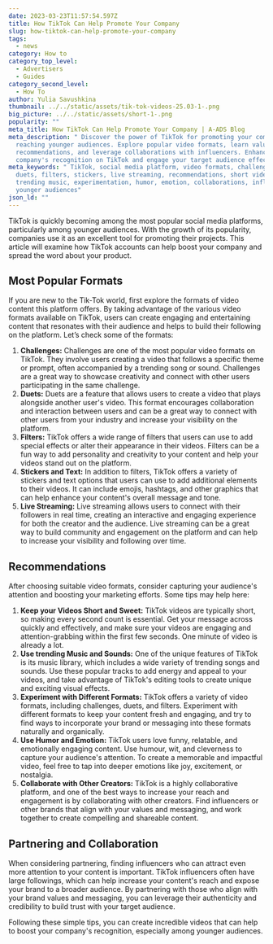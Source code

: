 ```yaml
---
date: 2023-03-23T11:57:54.597Z
title: How TikTok Can Help Promote Your Company
slug: how-tiktok-can-help-promote-your-company
tags:
  - news
category: How to
category_top_level:
  - Advertisers
  - Guides
category_second_level:
  - How To
author: Yulia Savushkina
thumbnail: ../../static/assets/tik-tok-videos-25.03-1-.png
big_picture: ../../static/assets/short-1-.png
popularity: ""
meta_title: How TikTok Can Help Promote Your Company | A-ADS Blog
meta_description: " Discover the power of TikTok for promoting your company and
  reaching younger audiences. Explore popular video formats, learn valuable
  recommendations, and leverage collaborations with influencers. Enhance your
  company's recognition on TikTok and engage your target audience effectively."
meta_keywords: " TikTok, social media platform, video formats, challenges,
  duets, filters, stickers, live streaming, recommendations, short videos,
  trending music, experimentation, humor, emotion, collaborations, influencers,
  younger audiences"
json_ld: ""
---
```

TikTok is quickly becoming among the most popular social media platforms, particularly among younger audiences. With the growth of its popularity, companies use it as an excellent tool for promoting their projects. This article will examine how TikTok accounts can help boost your company and spread the word about your product.

## Most Popular Formats

If you are new to the Tik-Tok world, first explore the formats of video content this platform offers. By taking advantage of the various video formats available on TikTok, users can create engaging and entertaining content that resonates with their audience and helps to build their following on the platform. Let’s check some of the formats: 

1. **Challenges:** Challenges are one of the most popular video formats on TikTok. They involve users creating a video that follows a specific theme or prompt, often accompanied by a trending song or sound. Challenges are a great way to showcase creativity and connect with other users participating in the same challenge.
2. **Duets:** Duets are a feature that allows users to create a video that plays alongside another user's video. This format encourages collaboration and interaction between users and can be a great way to connect with other users from your industry and increase your visibility on the platform.
3. **Filters:** TikTok offers a wide range of filters that users can use to add special effects or alter their appearance in their videos. Filters can be a fun way to add personality and creativity to your content and help your videos stand out on the platform.
4. **Stickers and Text:** In addition to filters, TikTok offers a variety of stickers and text options that users can use to add additional elements to their videos. It can include emojis, hashtags, and other graphics that can help enhance your content's overall message and tone.
5. **Live Streaming:** Live streaming allows users to connect with their followers in real time, creating an interactive and engaging experience for both the creator and the audience. Live streaming can be a great way to build community and engagement on the platform and can help to increase your visibility and following over time.

## Recommendations 

After choosing suitable video formats, consider capturing your audience's attention and boosting your marketing efforts. Some tips may help here:

1. **Keep your Videos Short and Sweet:** TikTok videos are typically short, so making every second count is essential. Get your message across quickly and effectively, and make sure your videos are engaging and attention-grabbing within the first few seconds. One minute of video is already a lot.
2. **Use trending Music and Sounds:** One of the unique features of TikTok is its music library, which includes a wide variety of trending songs and sounds. Use these popular tracks to add energy and appeal to your videos, and take advantage of TikTok's editing tools to create unique and exciting visual effects.
3. **Experiment with Different Formats:** TikTok offers a variety of video formats, including challenges, duets, and filters. Experiment with different formats to keep your content fresh and engaging, and try to find ways to incorporate your brand or messaging into these formats naturally and organically.
4. **Use Humor and Emotion:** TikTok users love funny, relatable, and emotionally engaging content. Use humour, wit, and cleverness to capture your audience's attention. To create a memorable and impactful video, feel free to tap into deeper emotions like joy, excitement, or nostalgia.
5. **Collaborate with Other Creators:** TikTok is a highly collaborative platform, and one of the best ways to increase your reach and engagement is by collaborating with other creators. Find influencers or other brands that align with your values and messaging, and work together to create compelling and shareable content.

## Partnering and Collaboration 

When considering partnering, finding influencers who can attract even more attention to your content is important. TikTok influencers often have large followings, which can help increase your content's reach and expose your brand to a broader audience. By partnering with those who align with your brand values and messaging, you can leverage their authenticity and credibility to build trust with your target audience.

Following these simple tips, you can create incredible videos that can help to boost your company's recognition, especially among younger audiences.
